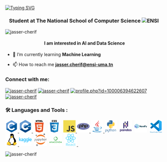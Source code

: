 
[![Typing SVG](https://readme-typing-svg.demolab.com?font=Abril+Fatface&weight=900&size=30&duration=4000&pause=500&center=true&vCenter=true&width=1100&height=120&lines=Hello%2C+there!+%F0%9F%91%8B;This+is+Jasser+Cherif;Nice+to+meet+you)](https://git.io/typing-svg)

<h5 align="center">

<h3 align="center">Student at The National School of Computer Science    <img src="https://github.com/jasser-cherif/jasser-cherif/blob/main/logoEnsi.png" title="ENSI" alt="ENSI" width="60" height="80"/>&nbsp;</h3> 

<p align="left"> <img src="https://komarev.com/ghpvc/?username=jasser-cherif&label=Profile%20views&color=0e75b6&style=flat" alt="jasser-cherif" /> </p>

<h4 align="center">I am interested in AI and Data Science </h4>

- 🌱 I’m currently learning **Machine Learning**

- 📫 How to reach me **jasser.cherif@ensi-uma.tn**

<h3 align="left">Connect with me:</h3>

<p align="left">
<a href="https://www.linkedin.com/in/jasser-cherif-a74037255/" target="blank"><img align="center" src="https://raw.githubusercontent.com/rahuldkjain/github-profile-readme-generator/master/src/images/icons/Social/linked-in-alt.svg" alt="jasser-cherif" height="30" width="40" /></a>
<a href="https://www.kaggle.com/jassercherif" target="blank"><img align="center" src="https://raw.githubusercontent.com/rahuldkjain/github-profile-readme-generator/master/src/images/icons/Social/kaggle.svg" alt="jasser-cherif" height="30" width="40" /></a>
<a href="https://www.facebook.com/jasser.cherif.79/" target="blank"><img align="center" src="https://raw.githubusercontent.com/rahuldkjain/github-profile-readme-generator/master/src/images/icons/Social/facebook.svg" alt="profile.php?id=100006394622607" height="30" width="40" /></a>
<a href="https://www.instagram.com/jasser.cherif/" target="blank"><img align="center" src="https://raw.githubusercontent.com/rahuldkjain/github-profile-readme-generator/master/src/images/icons/Social/instagram.svg" alt="jasser-cherif" height="30" width="40" /></a>

### :hammer_and_wrench: Languages and Tools :
<div>
     <a href="https://www.cprogramming.com/" target="_blank" rel="noreferrer"> <img src="https://raw.githubusercontent.com/devicons/devicon/master/icons/c/c-original.svg" alt="C" title="C" width="40" height="40"/> </a>
     <a href="https://www.w3schools.com/cpp/" target="_blank" rel="noreferrer"> <img src="https://raw.githubusercontent.com/devicons/devicon/master/icons/cplusplus/cplusplus-original.svg" alt="C++" title="C++" width="40" height="40"/> </a>
      <img src="https://github.com/devicons/devicon/blob/master/icons/html5/html5-original-wordmark.svg " title="HTML" alt="HTML" width="40" height="40"/>&nbsp;
     <img src="https://github.com/devicons/devicon/blob/master/icons/css3/css3-original-wordmark.svg " title="CSS" alt="CSS" width="40" height="40"/>&nbsp;
     <a href="https://developer.mozilla.org/en-US/docs/Web/JavaScript" target="_blank" rel="noreferrer"> <img src="https://raw.githubusercontent.com/devicons/devicon/master/icons/javascript/javascript-original.svg" alt="JavaScript" width="40" height="40"/> </a> 
     <a href="https://www.php.net" target="_blank" rel="noreferrer"> <img src="https://raw.githubusercontent.com/devicons/devicon/master/icons/php/php-original.svg" alt="PHP" title="PHP" width="40" height="40"/> </a>
     <a href="https://www.java.com" target="_blank" rel="noreferrer"> <img src="https://raw.githubusercontent.com/devicons/devicon/master/icons/java/java-original.svg" alt="Java" title="Java" width="40" height="40"/> </a> 
     <img src="https://github.com/devicons/devicon/blob/master/icons/python/python-original-wordmark.svg" title="Python" alt="Python" width="40" height="40"/>&nbsp;
     <img src="https://github.com/devicons/devicon/blob/master/icons/pandas/pandas-original-wordmark.svg" title="Pandas" alt="Pandas" width="40" height="40"/>&nbsp;
     <img src="https://github.com/devicons/devicon/blob/master/icons/numpy/numpy-original-wordmark.svg" title="Numpy" alt="Numpy" width="40" height="40"/>&nbsp;
     <img src="https://github.com/devicons/devicon/blob/master/icons/vscode/vscode-original-wordmark.svg" title="VScode" alt="VSCode" width="40" height="40"/>&nbsp;
     <a href="https://www.linux.org/" target="_blank" rel="noreferrer"> <img src="https://raw.githubusercontent.com/devicons/devicon/master/icons/linux/linux-original.svg" alt="Linux" title="Linux" width="40" height="40"/> </a>
     <img src="https://github.com/devicons/devicon/blob/master/icons/kaggle/kaggle-original-wordmark.svg" title="Kaggle" alt="Kaggle" width="40" height="40"/>&nbsp;
     <img src="https://github.com/devicons/devicon/blob/master/icons/jupyter/jupyter-original-wordmark.svg" title="Jupyter" alt="Jupyter" width="40" height="40"/>&nbsp;
     <img src="https://github.com/devicons/devicon/blob/master/icons/anaconda/anaconda-original-wordmark.svg" title="Anaconda" alt="Anaconda" width="40" height="40"/>&nbsp;
      <a href="https://reactjs.org/" target="_blank" rel="noreferrer"> <img src="https://raw.githubusercontent.com/devicons/devicon/master/icons/react/react-original-wordmark.svg" alt="Reactjs" title="ReactJs" width="40" height="40"/> </a>&nbsp;
   </div>
<p><img align="left" src="https://github-readme-stats.vercel.app/api/top-langs?username=jasser-cherif&show_icons=true&locale=en&layout=compact" alt="jasser-cherif" /></p>
